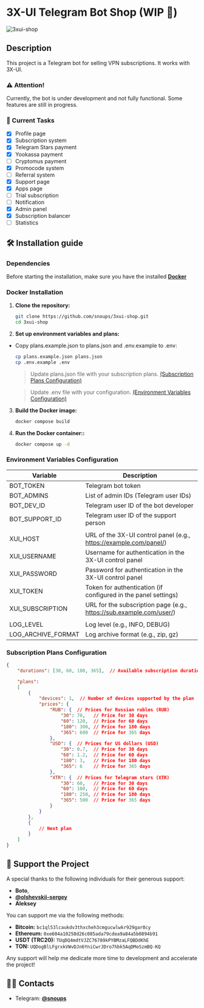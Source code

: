 # 3X-UI Telegram Bot Shop (WIP 🚧)
![3xui-shop](https://github.com/user-attachments/assets/d037594e-75d1-4394-a983-01e950dde278)

## Description

This project is a Telegram bot for selling VPN subscriptions. It works with 3X-UI.

### ⚠️ Attention!
Currently, the bot is under development and not fully functional. Some features are still in progress.

### 🚧 Current Tasks
- [x] Profile page
- [x] Subscription system
- [x] Telegram Stars payment
- [x] Yookassa payment
- [ ] Cryptomus payment
- [x] Promocode system
- [ ] Referral system
- [x] Support page
- [x] Apps page
- [ ] Trial subscription
- [ ] Notification
- [x] Admin panel
- [x] Subscription balancer
- [ ] Statistics

## 🛠️ Installation guide

### Dependencies

Before starting the installation, make sure you have the installed [**Docker**](https://www.docker.com/)

### Docker Installation

1. **Clone the repository:**
   ```bash
   git clone https://github.com/snoups/3xui-shop.git
   cd 3xui-shop
   ```

2. **Set up environment variables and plans:**
- Copy plans.example.json to plans.json and .env.example to .env:
    ```bash
    cp plans.example.json plans.json
    cp .env.example .env
    ```
    > Update plans.json file with your subscription plans. [(Subscription Plans Configuration)](#subscription-plans-configuration) 

    > Update .env file with your configuration. [(Environment Variables Configuration)](#environment-variables-configuration)

3. **Build the Docker image:**
   ```bash
   docker compose build
   ```

4. **Run the Docker container::**
   ```bash
   docker compose up -d
   ```

### Environment Variables Configuration

| Variable | Description |
|-|-|
| BOT_TOKEN | Telegram bot token |
| BOT_ADMINS | List of admin IDs (Telegram user IDs)
| BOT_DEV_ID | Telegram user ID of the bot developer |
| BOT_SUPPORT_ID | Telegram user ID of the support person |
| | |
| XUI_HOST | URL of the 3X-UI control panel (e.g., https://example.com/panel/) |
| XUI_USERNAME | Username for authentication in the 3X-UI control panel |
| XUI_PASSWORD | Password for authentication in the 3X-UI control panel |
| XUI_TOKEN | Token for authentication (if configured in the panel settings) |
| XUI_SUBSCRIPTION | URL for the subscription page (e.g., https://sub.example.com/user/) |
| | |
| LOG_LEVEL | Log level (e.g., INFO, DEBUG) |
| LOG_ARCHIVE_FORMAT | Log archive format (e.g., zip, gz) |

### Subscription Plans Configuration

```json
{
    "durations": [30, 60, 180, 365],  // Available subscription durations in days

    "plans": 
    [
        {
            "devices": 1,  // Number of devices supported by the plan
            "prices": {
                "RUB": {  // Prices for Russian rubles (RUB)
                    "30": 70,   // Price for 30 days
                    "60": 120,  // Price for 60 days
                    "180": 300, // Price for 180 days
                    "365": 600  // Price for 365 days
                },
                "USD": {  // Prices for US dollars (USD)
                    "30": 0.7,  // Price for 30 days
                    "60": 1.2,  // Price for 60 days
                    "180": 3,   // Price for 180 days
                    "365": 6    // Price for 365 days
                },
                "XTR": {  // Prices for Telegram stars (XTR)
                    "30": 60,   // Price for 30 days
                    "60": 100,  // Price for 60 days
                    "180": 250, // Price for 180 days
                    "365": 500  // Price for 365 days
                }
            }
        },
        {
            // Next plan
        }
    ]
}
```

## 💸 Support the Project

A special thanks to the following individuals for their generous support:

- **Boto**, 
- [**@olshevskii-sergey**](https://github.com/olshevskii-sergey/)
- **Aleksey**

You can support me via the following methods:

- **Bitcoin:** `bc1ql53lcaukdv3thxcheh3cmgucwlwkr929gar0cy`
- **Ethereum:** `0xe604a10258d26c085ada79cdea9a84a5b0894b91`
- **USDT (TRC20):** `TUqDQ4mdtVJZC76789kPYBMzaLFQBDdKhE`
- **TON:** `UQDogBlLFgrxkVWvDJn6YniCwrJDro7hbk5AqDMoSzmBQ-KQ`

Any support will help me dedicate more time to development and accelerate the project!

## 👨‍💻 Contacts

- Telegram: [**@snoups**](https://t.me/snoups)
